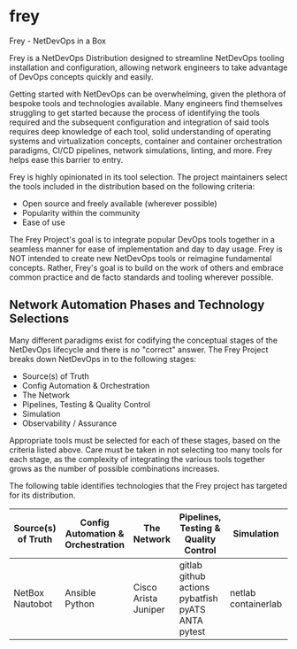 # frey
Frey - NetDevOps in a Box

Frey is a NetDevOps Distribution designed to streamline NetDevOps tooling installation and configuration, allowing network engineers to take advantage of DevOps concepts quickly and easily.

Getting started with NetDevOps can be overwhelming, given the plethora of bespoke tools and technologies available.  Many engineers find themselves struggling to get started because the process of identifying the tools required and the subsequent configuration and integration of said tools requires deep knowledge of each tool, solid understanding of operating systems and virtualization concepts, container and container orchestration paradigms, CI/CD pipelines, network simulations, linting, and more.  Frey helps ease this barrier to entry.

Frey is highly opinionated in its tool selection.  The project maintainers select the tools included in the distribution based on the following criteria:
 - Open source and freely available (wherever possible)
 - Popularity within the community
 - Ease of use

The Frey Project's goal is to integrate popular DevOps tools together in a seamless manner for ease of implementation and day to day usage.  Frey is NOT intended to create new NetDevOps tools or reimagine fundamental concepts.  Rather, Frey's goal is to build on the work of others and embrace common practice and de facto standards and tooling wherever possible. 

## Network Automation Phases and Technology Selections

Many different paradigms exist for codifying the conceptual stages of the NetDevOps lifecycle and there is no "correct" answer.  The Frey Project breaks down NetDevOps in to the following stages:

 - Source(s) of Truth
 - Config Automation & Orchestration
 - The Network
 - Pipelines, Testing & Quality Control
 - Simulation
 - Observability / Assurance

Appropriate tools must be selected for each of these stages, based on the criteria listed above.  Care must be taken in not selecting too many tools for each stage, as the complexity of integrating the various tools together grows as the number of possible combinations increases.

The following table identifies technologies that the Frey project has targeted for its distribution.

| Source(s) of Truth | Config Automation & Orchestration | The Network | Pipelines, Testing & Quality Control | Simulation | Observability / Assurance | 
| ------------------ | -------------------------- | ---------------- | ---------- | --------- | ------------------------------ | 
| NetBox<br/>Nautobot | Ansible<br/>Python | Cisco<br/>Arista<br/>Juniper | gitlab<br/>github actions<br/>pybatfish<br/>pyATS<br/>ANTA<br/>pytest | netlab<br/>containerlab | icinga<br/>prometheus<br/>grafana | 

